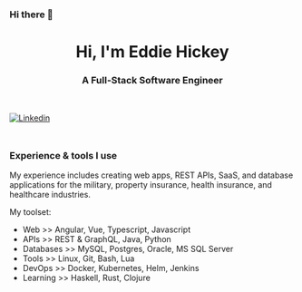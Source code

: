 ### Hi there 👋

<h1 align="center">Hi, I'm Eddie Hickey</h1>

<h3 align="center">A Full-Stack Software Engineer</h3>

<div style="margin-top: 48px;" />

[![Linkedin](https://img.shields.io/badge/LinkedIn-0077B5?style=for-the-badge&logo=linkedin&logoColor=white)](https://www.linkedin.com/in/eddie-hickey/)

<div style="margin-top: 48px;" />

### Experience & tools I use

My experience includes creating web apps, REST APIs, SaaS, and database applications for the military, property insurance, health insurance, and healthcare industries.

My toolset:

- Web >> Angular, Vue, Typescript, Javascript
- APIs >> REST & GraphQL, Java, Python
- Databases >> MySQL, Postgres, Oracle, MS SQL Server
- Tools >> Linux, Git, Bash, Lua
- DevOps >> Docker, Kubernetes, Helm, Jenkins
- Learning >> Haskell, Rust, Clojure
